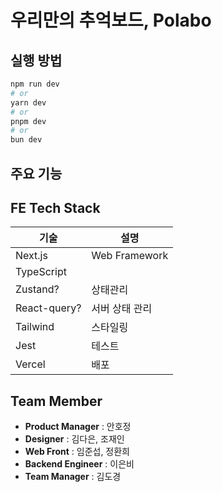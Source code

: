 # 우리만의 추억보드, Polabo

## 실행 방법

```bash
npm run dev
# or
yarn dev
# or
pnpm dev
# or
bun dev
```

## 주요 기능

## FE Tech Stack

| 기술         | 설명           |
| ------------ | -------------- |
| Next.js      | Web Framework  |
| TypeScript   |                |
| Zustand?     | 상태관리       |
| React-query? | 서버 상태 관리 |
| Tailwind     | 스타일링       |
| Jest         | 테스트         |
| Vercel       | 배포           |

## Team Member

- **Product Manager** : 안호정
- **Designer** : 김다은, 조재인
- **Web Front** : 임준섭, 정환희
- **Backend Engineer** : 이은비
- **Team Manager** : 김도경

<!-- This is a [Next.js](https://nextjs.org/) project bootstrapped with [`create-next-app`](https://github.com/vercel/next.js/tree/canary/packages/create-next-app).

## Getting Started

First, run the development server:

```bash
npm run dev
# or
yarn dev
# or
pnpm dev
# or
bun dev
```

Open [http://localhost:3000](http://localhost:3000) with your browser to see the result.

You can start editing the page by modifying `app/page.tsx`. The page auto-updates as you edit the file.

This project uses [`next/font`](https://nextjs.org/docs/basic-features/font-optimization) to automatically optimize and load Inter, a custom Google Font.

## Learn More

To learn more about Next.js, take a look at the following resources:

- [Next.js Documentation](https://nextjs.org/docs) - learn about Next.js features and API.
- [Learn Next.js](https://nextjs.org/learn) - an interactive Next.js tutorial.

You can check out [the Next.js GitHub repository](https://github.com/vercel/next.js/) - your feedback and contributions are welcome!

## Deploy on Vercel

The easiest way to deploy your Next.js app is to use the [Vercel Platform](https://vercel.com/new?utm_medium=default-template&filter=next.js&utm_source=create-next-app&utm_campaign=create-next-app-readme) from the creators of Next.js.

Check out our [Next.js deployment documentation](https://nextjs.org/docs/deployment) for more details. -->
